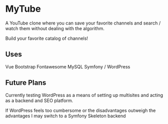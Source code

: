 # MyTube

A YouTube clone where you can save your favorite channels and search / watch them without dealing with the algorithm.

Build your favorite catalog of channels!


## Uses

Vue
Bootstrap
Fontawesome
MySQL
Symfony / WordPress


## Future Plans

Currently testing WordPress as a means of setting up multisites and acting as a backend and SEO platform.

If WordPress feels too cumbersome or the disadvantages outweigh the advantages I may switch to a Symfony Skeleton backend